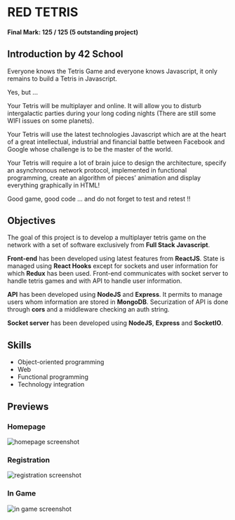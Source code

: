 # RED TETRIS

#### Final Mark: 125 / 125 (5 outstanding project)


## Introduction by 42 School

Everyone knows the Tetris Game and everyone knows Javascript, it only  remains to build a Tetris in Javascript.

Yes, but ...

Your Tetris will be multiplayer and online. It will allow you to disturb intergalactic parties during your long coding nights (There are still some WIFI issues on some planets).

Your Tetris will use the latest technologies Javascript which are at the heart of a great intellectual, industrial and financial battle between Facebook and Google whose challenge is to be the master of the world.

Your Tetris will require a lot of brain juice to design the architecture, specify an asynchronous network protocol, implemented in functional  programming, create an algorithm of pieces’ animation and display  everything graphically in HTML!

Good game, good code ... and do not forget to test and retest !!

## Objectives

The goal of this project is to develop a multiplayer tetris game on the network with a set of software exclusively from **Full Stack Javascript**.

**Front-end** has been developed using latest features from **ReactJS**. State is managed using **React Hooks** except for sockets and user information for which **Redux** has been used. Front-end communicates with socket server to handle tetris games and with API to handle user information.

**API** has been developed using **NodeJS** and **Express**. It permits to manage users whom information are stored in **MongoDB**. Securization of API is done through **cors** and a middleware checking an auth string.

**Socket server** has been developed using **NodeJS**, **Express** and **SocketIO**.

## Skills

- Object-oriented programming 
- Web 
- Functional programming 
- Technology integration 

## Previews

### Homepage

![homepage screenshot](https://github.com/dlaurent42/red-tetris/docs/homepage.png)

### Registration

![registration screenshot](https://github.com/dlaurent42/red-tetris/docs/signup.png)

### In Game

![in game screenshot](https://github.com/dlaurent42/red-tetris/docs/ingame.png)
